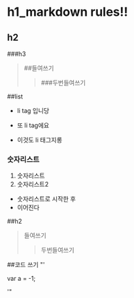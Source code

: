 # h1_markdown rules!!
## h2
###h3
> ##들여쓰기
>> ###두번들여쓰기

##list
* li tag 입니당
+ 또 li tag에요
- 이것도 li 태그지롱
### 숫자리스트
1. 숫자리스트
2. 숫자리스트2
* 숫자리스트로 시작한 후
* 이어진다

##h2
> 들여쓰기
>> 두번들여쓰기

##코드 쓰기
"'

var a = -1;

'"
